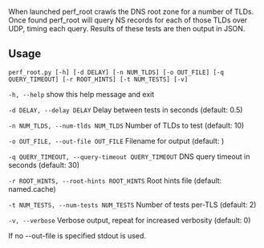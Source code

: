 When launched perf_root crawls the DNS root zone for a number of
TLDs. Once found perf_root will query NS records for
each of those TLDs over UDP, timing each query. Results of these tests
are then output in JSON.

## Usage
``
perf_root.py [-h] [-d DELAY] [-n NUM_TLDS] [-o OUT_FILE]
                    [-q QUERY_TIMEOUT] [-r ROOT_HINTS] [-t NUM_TESTS] [-v]
``

``-h, --help``
show this help message and exit

``-d DELAY, --delay DELAY``
Delay between tests in seconds (default: 0.5)

``-n NUM_TLDS, --num-tlds NUM_TLDS``
Number of TLDs to test (default: 10)

``-o OUT_FILE, --out-file OUT_FILE``
Filename for output (default: )

``-q QUERY_TIMEOUT, --query-timeout QUERY_TIMEOUT``
DNS query timeout in seconds (default: 30)

``-r ROOT_HINTS, --root-hints ROOT_HINTS``
Root hints file (default: named.cache)

``-t NUM_TESTS, --num-tests NUM_TESTS``
Number of tests per-TLS (default: 2)

``-v, --verbose``
Verbose output, repeat for increased verbosity
                        (default: 0)

If no --out-file is specified stdout is used.
